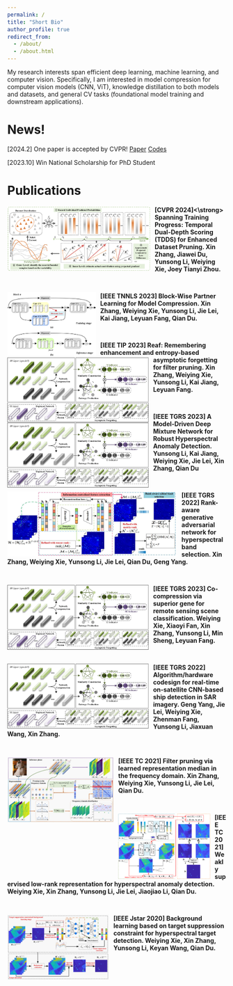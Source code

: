 ```yaml
---
permalink: /
title: "Short Bio"
author_profile: true
redirect_from: 
  - /about/
  - /about.html
---
```


My research interests span efficient deep learning, machine learning, and computer vision. Specifically, I am interested in model compression for computer vision models (CNN, ViT), knowledge distillation to both models and datasets, and general CV tasks (foundational model training and downstream applications).


News!
======
[2024.2] One paper is accepted by CVPR! [Paper](https://scholar.google.com/citations?view_op=view_citation&hl=zh-CN&user=rJMMViQAAAAJ&citation_for_view=rJMMViQAAAAJ:Tyk-4Ss8FVUC) [Codes](https://github.com/zhangxin-xd/Dataset-Pruning-TDDS)

[2023.10] Win National Scholarship for PhD Student

Publications
======
<div class="publication1">
  <img src="./images/TDDS.png" alt="Publication Image" align="left" style="margin-right: 10px; margin-bottom: 10；pxmax-width: 150px; max-height: 150px;">
  
  <strong>[CVPR 2024]<\strong> Spanning Training Progress: Temporal Dual-Depth Scoring (TDDS) for Enhanced Dataset Pruning. **Xin Zhang**, Jiawei Du, Yunsong Li, Weiying Xie, Joey Tianyi Zhou.
</div>

<br>

<div class="publication2">
  <img src="./images/BPL.png" alt="Publication Image" align="left" style="margin-right: 10px; margin-bottom: 10；pxmax-width: 150px; max-height: 150px;">
  
  **[IEEE TNNLS 2023]** Block-Wise Partner Learning for Model Compression. **Xin Zhang**, Weiying Xie, Yunsong Li, Jie Lei, Kai Jiang, Leyuan Fang, Qian Du.
</div>

<br>

<div class="publication">
  <img src="./images/REAF.png" alt="Publication Image" align="left" style="margin-right: 10px; margin-bottom: 10；pxmax-width: 150px; max-height: 150px;">
  
  **[IEEE TIP 2023]** Reaf: Remembering enhancement and entropy-based asymptotic forgetting for filter pruning. **Xin Zhang**, Weiying Xie, Yunsong Li, Kai Jiang, Leyuan Fang.
</div>

<br>

<div class="publication">
  <img src="./images/REAF.png" alt="Publication Image" align="left" style="margin-right: 10px; margin-bottom: 10；pxmax-width: 150px; max-height: 150px;">
  
  **[IEEE TGRS 2023]** A Model-Driven Deep Mixture Network for Robust Hyperspectral Anomaly Detection. Yunsong Li, Kai Jiang, Weiying Xie, Jie Lei, **Xin Zhang**, Qian Du
</div>

<br>

<div class="publication">
  <img src="./images/RGAN.jpg" alt="Publication Image" align="left" style="margin-right: 10px; margin-bottom: 10；pxmax-width: 150px; max-height: 150px;">
  
  **[IEEE TGRS 2022]** Rank-aware generative adversarial network for hyperspectral band selection. **Xin Zhang**, Weiying Xie, Yunsong Li, Jie Lei, Qian Du, Geng Yang.
</div>

<br>

<div class="publication">
  <img src="./images/REAF.png" alt="Publication Image" align="left" style="margin-right: 10px; margin-bottom: 10；pxmax-width: 150px; max-height: 150px;">
  
  **[IEEE TGRS 2023]** Co-compression via superior gene for remote sensing scene classification. Weiying Xie, Xiaoyi Fan, **Xin Zhang**, Yunsong Li, Min Sheng, Leyuan Fang.
</div>

<br>

<div class="publication">
  <img src="./images/REAF.png" alt="Publication Image" align="left" style="margin-right: 10px; margin-bottom: 10；pxmax-width: 150px; max-height: 150px;">
  
  **[IEEE TGRS 2022]** Algorithm/hardware codesign for real-time on-satellite CNN-based ship detection in SAR imagery. Geng Yang, Jie   Lei, Weiying Xie, Zhenman Fang, Yunsong Li, Jiaxuan Wang, **Xin Zhang**.
</div>

<br>

<div class="publication">
  <img src="./images/LRMF.jpg" alt="Publication Image" align="left" style="margin-right: 10px; margin-bottom: 10；pxmax-width: 150px; max-height: 150px;">
  
  **[IEEE TC 2021]** Filter pruning via learned representation median in the frequency domain. **Xin Zhang**, Weiying Xie, Yunsong Li, Jie Lei, Qian Du.
</div>

<br>

<div class="publication">
  <img src="./images/WSLRR.png" alt="Publication Image" align="left" style="margin-right: 10px; margin-bottom: 10；pxmax-width: 150px; max-height: 150px;">
  
  **[IEEE TC 2021]** Weakly supervised low-rank representation for hyperspectral anomaly detection. Weiying Xie, **Xin Zhang**, Yunsong Li, Jie Lei, Jiaojiao Li, Qian Du.
</div>

<br>

<div class="publication">
  <img src="./images/DBLP.jpg" alt="Publication Image" align="left" style="margin-right: 10px; margin-bottom: 10；pxmax-width: 150px; max-height: 150px;">
  
  **[IEEE Jstar 2020]** Background learning based on target suppression constraint for hyperspectral target detection. Weiying Xie, **Xin Zhang**, Yunsong Li, Keyan Wang, Qian Du.
</div>
